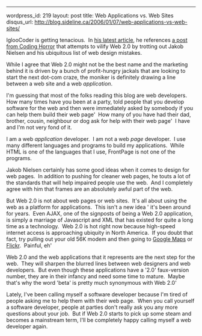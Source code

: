--- 
wordpress_id: 219
layout: post
title: Web Applications vs. Web Sites
disqus_url: http://blog.sideline.ca/2006/01/07/web-applications-vs-web-sites/

<p>IglooCoder is getting tenacious.  In <a href="http://igloocoder.com/archive/2006/01/06/149.aspx">his latest article</a>, he references <a href="http://www.codinghorror.com/blog/archives/000480.html">a post from Coding Horror</a> that attempts to vilify Web 2.0 by trotting out Jakob Nielsen and his ubiquitous list of web design mistakes.</p>
<p>While I agree that Web 2.0 might not be the best name and the marketing behind it is driven by a bunch of profit-hungry jackals that are looking to start the next dot-com craze, the moniker is definitely drawing a line between a web site and a web <em>application</em>.</p>
<p>I'm guessing that most of the folks reading this blog are web developers.  How many times have you been at a party, told people that you develop software for the web and then were immediately asked by somebody if you can help them build their web page'  How many of you have had their dad, brother, cousin, neighbour or dog ask for help with their web page'  I have and I'm not very fond of it.</p>
<p>I am a web <em>application</em> developer.  I am not a web <em>page</em> developer.  I use many different languages and programs to build my applications.  While HTML is one of the languages that I use, FrontPage is not one of the programs.</p>
<p>Jakob Nielsen certainly has some good ideas when it comes to design for web pages.  In addition to pushing for cleaner web pages, he touts a lot of the standards that will help impaired people use the web.  And I completely agree with him that frames are an absolutely awful part of the web.</p>
<p>But Web 2.0 is not about web pages or web sites.  It's all about using the web as a platform for applications.  This isn't a new idea ' it's been around for years.  Even AJAX, one of the signposts of being a Web 2.0 application, is simply a marriage of Javascript and XML that has existed for quite a long time as a technology.  Web 2.0 is hot right now because high-speed internet access is approaching ubiquity in North America.  If you doubt that fact, try pulling out your old 56K modem and then going to <a href="http://maps.google.com/">Google Maps</a> or <a href="http://www.flickr.com/">Flickr</a>.  Painful, eh'</p>
<p>Web 2.0 and the web applications that it represents are the next step for the web.  They will sharpen the blurred lines between web designers and web developers.  But even though these applications have a '2.0' faux-version number, they are in their infancy and need some time to mature.  Maybe that's why the word 'beta' is pretty much synonymous with Web 2.0'</p>
<p>Lately, I've been calling myself a software developer because I'm tired of people asking me to help them with their web page.  When you call yourself a software developer, people at parties don't really ask you any more questions about your job.  But if Web 2.0 starts to pick up some steam and becomes a mainstream term, I'll be completely happy calling myself a web developer again.</p>
